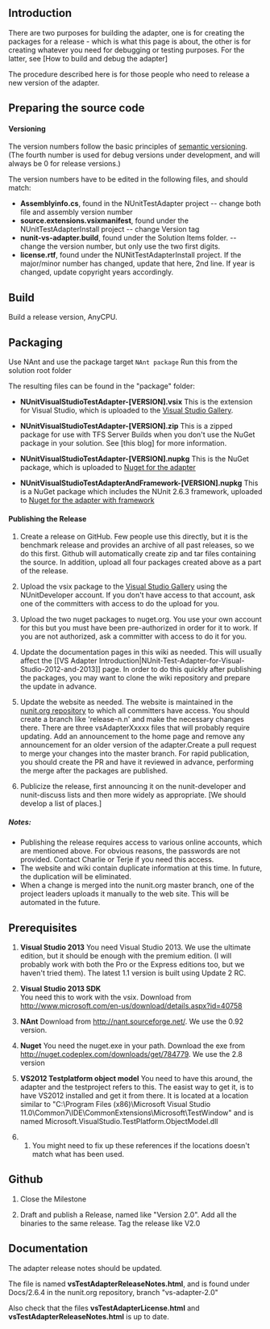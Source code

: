 Introduction
------------
There are two purposes for building the adapter, one is for creating the packages for a  release - which is what this page is about, the other is for creating whatever you need for debugging or testing purposes.  For the latter, see [How to build and debug the adapter]

The procedure described here is for those people who need to release a new version of the adapter.

Preparing the source code
-------------------------

#### Versioning
The version numbers follow the basic principles of [semantic versioning]. 
(The fourth number is used for debug versions under development, and will always be 0 for release versions.)

The version numbers have to be edited in the following files, and should match:

* **Assemblyinfo.cs**,  found in the NUnitTestAdapter project
-- change both file and assembly version number
* **source.extensions.vsixmanifest**, found under the NUnitTestAdapterInstall project
-- change Version tag
* **nunit-vs-adapter.build**, found under the Solution Items folder. -- change the version number, but only use the two first digits.
* **license.rtf**, found under the NUNitTestAdapterInstall project.  If the major/minor number has changed, update that here, 2nd line. If year is changed, update copyright years accordingly. 


Build
-----
Build a release version, AnyCPU.



Packaging
------

Use NAnt and use the package target `NAnt package`
Run this from the solution root folder

The resulting files can be found in the "package" folder:

  * **NUnitVisualStudioTestAdapter-[VERSION].vsix**  This is the extension for Visual Studio, which is uploaded to the [Visual Studio Gallery]. 

  * **NUnitVisualStudioTestAdapter-[VERSION].zip**  This is a zipped package for use with TFS Server Builds when you don't use the NuGet package in your solution. See  [this blog] for more information. 

  * **NUnitVisualStudioTestAdapter-[VERSION].nupkg** This is the NuGet package, which is uploaded to [Nuget for the adapter]

  * **NUnitVisualStudioTestAdapterAndFramework-[VERSION].nupkg** This is a NuGet package which includes the NUnit 2.6.3 framework, uploaded to [Nuget for the adapter with framework]   

#### Publishing the Release

1. Create a release on GitHub. Few people use this directly, but it is the benchmark release and provides an archive of all past releases, so we do this first. Github will automatically create zip and tar files containing the source. In addition, upload all four packages created above as a part of the release.

2. Upload the vsix package to the [Visual Studio Gallery] using the NUnitDeveloper account. If you don't have access to that account, ask one of the committers with access to do the upload for you.

3. Upload the two nuget packages to nuget.org. You use your own account for this but you must have been pre-authorized in order for it to work. If you are not authorized, ask a committer with access to do it for you.

4. Update the documentation pages in this wiki as needed. This will usually affect the [[VS Adapter Introduction|NUnit-Test-Adapter-for-Visual-Studio-2012-and-2013]] page. In order to do this quickly after publishing the packages, you may want to clone the wiki repository and prepare the update in advance.

5. Update the website as needed. The website is maintained in the [nunit.org repository] to which all committers have access. You should create a branch like 'release-n.n' and make the necessary changes there. There are three vsAdapterXxxxx files that will probably require updating. Add an announcement to the home page and remove any announcement for an older version of the adapter.Create a pull request to merge your changes into the master branch. For rapid publication, you should create the PR and have it reviewed in advance, performing the merge after the packages are published.

6. Publicize the release, first announcing it on the nunit-developer and nunit-discuss lists and then more widely as appropriate. [We should develop a list of places.]

##### Notes:
  * Publishing the release requires access to various online accounts, which are mentioned above. For obvious reasons, the passwords are not provided. Contact Charlie or Terje if you need this access.
  * The website and wiki contain duplicate information at this time. In future, the duplication will be eliminated.
  * When a change is merged into the nunit.org master branch, one of the project leaders uploads it manually to the web site. This will be automated in the future.

Prerequisites
-----
1. **Visual Studio 2013**
You need Visual Studio 2013.  We use the ultimate edition, but it should be enough with the premium edition.  (I will probably work with both the Pro or the Express editions too, but we haven't tried them).  The latest 1.1 version is built using Update 2 RC. 

1. **Visual Studio 2013 SDK**  
You need this to work with the vsix.  Download from <http://www.microsoft.com/en-us/download/details.aspx?id=40758>

1. **NAnt**
Download from <http://nant.sourceforge.net/>.  We use the 0.92 version.

1. **Nuget**
You need the nuget.exe in your path.  Download the exe from <http://nuget.codeplex.com/downloads/get/784779>.  We use the 2.8 version

1. **VS2012 Testplatform object model**
You need to have this around, the adapter and the testproject refers to this.  The easist way to get it, is to have VS2012 installed and get it from there. 
It is located at a location similar to "C:\Program Files (x86)\Microsoft Visual Studio 11.0\Common7\IDE\CommonExtensions\Microsoft\TestWindow" and is named Microsoft.VisualStudio.TestPlatform.ObjectModel.dll
1. 1. You might need to fix up these references if the locations doesn't match what has been used.


Github
------
1) Close the Milestone

2) Draft and publish a Release, named like "Version 2.0".  Add all the binaries to the same release.  Tag the release like V2.0

Documentation
------
The adapter release notes should be updated.  

The file is named **vsTestAdapterReleaseNotes.html**, and is found under Docs/2.6.4 in the nunit.org repository, branch "vs-adapter-2.0"

Also check that the files **vsTestAdapterLicense.html** and **vsTestAdapterReleaseNotes.html** is up to date.









[semantic versioning]:http://semver.org/
[Visual Studio Gallery]:http://visualstudiogallery.msdn.microsoft.com/6ab922d0-21c0-4f06-ab5f-4ecd1fe7175d
[Nuget for the adapter]:http://www.nuget.org/packages/NUnitTestAdapter/
[Nuget for the adapter with framework]:http://www.nuget.org/packages/NUnitTestAdapter.WithFramework/
[nunit.org repository]:http://github.com/nunit/nunit.org